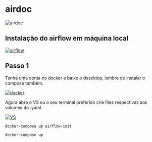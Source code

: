 # airdoc 

![airdoc](https://encrypted-tbn0.gstatic.com/images?q=tbn:ANd9GcQ03tUnuxmkn59ZmYNF86Qew9T5glk5-lPnJg&usqp=CAU)

## Instalação do airflow em máquina local

[![airflow](https://encrypted-tbn0.gstatic.com/images?q=tbn:ANd9GcSWG9cUbDvni6BRTBl_21wSWV9ZaPM9fY_P1g&usqp=CAU)](https://airflow.apache.org/)

## Passo 1

Tenha uma conta no docker e baixe o descktop, lembre de instalar o compose também.


[![docker](https://encrypted-tbn0.gstatic.com/images?q=tbn:ANd9GcQ3botEXV_2dT4CHYSflxyJ-uX-MseSdRJ5pQ&usqp=CAU)](https://hub.docker.com/)


Agora abra o VS ou o seu terminal preferido crie files respectivas aos volumes do .yaml 

[![VS](https://encrypted-tbn0.gstatic.com/images?q=tbn:ANd9GcS7TJIN6ePR2bUl1IyWgEbloMOQB5gW4M8w8Q&usqp=CAU)](https://code.visualstudio.com/)

```
docker-compose up airflow-init
```
```
docker-compose up
```
